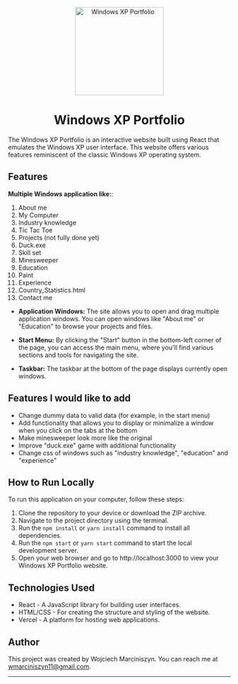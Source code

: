 <p align="center">
  <img
    width="200"
    height="200"
    src="https://raw.githubusercontent.com/MiszynV2/WindowsXP-portfolio/main/src/sources/duck.png"
    alt="Windows XP Portfolio"
  />
</p>

<p align="center">
  <!-- Add your badges here -->
</p>

<h1 align="center">Windows XP Portfolio</h1>

The Windows XP Portfolio is an interactive website built using React that emulates the Windows XP user interface. This website offers various features reminiscent of the classic Windows XP operating system.

## Features
 
 **Multiple Windows application like:**:

  1. About me
  2. My Computer
  3. Industry knowledge
  4. Tic Tac Toe
  5. Projects (not fully done yet)
  6. Duck.exe 
  7. Skill set
  8. Minesweeper
  9. Education
  10. Paint
  11. Experience
  12. Country_Statistics.html
  13. Contact me

- **Application Windows:** The site allows you to open and drag multiple application windows. You can open windows like "About me" or "Education" to browse your projects and files.

- **Start Menu:** By clicking the "Start" button in the bottom-left corner of the page, you can access the main menu, where you'll find various sections and tools for navigating the site.

- **Taskbar:** The taskbar at the bottom of the page displays currently open windows.

## Features I would like to add

- Change dummy data to valid data (for example, in the start menu) 
- Add functionality that allows you to display or minimalize a window when you click on the tabs at the bottom 
- Make minesweeper look more like the original
- Improve "duck.exe" game with additional functionality
- Change css of windows such as "industry knowledge", "education" and "experience"

## How to Run Locally

To run this application on your computer, follow these steps:

1. Clone the repository to your device or download the ZIP archive.
2. Navigate to the project directory using the terminal.
3. Run the `npm install` or `yarn install` command to install all dependencies.
4. Run the `npm start` or `yarn start` command to start the local development server.
5. Open your web browser and go to http://localhost:3000 to view your Windows XP Portfolio website.

## Technologies Used

- React - A JavaScript library for building user interfaces.
- HTML/CSS - For creating the structure and styling of the website.
- Vercel - A platform for hosting web applications.

## Author

This project was created by Wojciech Marciniszyn. You can reach me at wmarciniszyn11@gmail.com.

---

